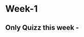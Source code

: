 # Week-1
## Only Quizz this week - 
<!--
![image](https://user-images.githubusercontent.com/86871718/137832732-a8af1b10-2f66-42fc-887e-b7b052664526.png)
![image](https://user-images.githubusercontent.com/86871718/137832737-ebaf2a68-d74f-4a36-80fb-1024d75b8502.png)
![image](https://user-images.githubusercontent.com/86871718/137832743-778d3d7c-9aa0-46f1-9aa0-a9ca41f5d684.png)
![image](https://user-images.githubusercontent.com/86871718/137832748-a46415f7-49f1-494b-98c8-aa610766e301.png)
![image](https://user-images.githubusercontent.com/86871718/137832754-dc0b430e-8b0d-4e48-b648-54dcdcd84fde.png)
![image](https://user-images.githubusercontent.com/86871718/137832761-038e2726-0fbd-43e4-8348-f04db9a3764b.png)
![image](https://user-images.githubusercontent.com/86871718/137832767-7a3ffec4-efd3-4c41-bb9e-63a461e9dbb1.png)
>
